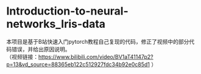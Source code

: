 # Introduction-to-neural-networks_Iris-data
本项目是基于B站快速入门pytorch教程自己复现的代码，修正了视频中的部分代码错误，并给出原因说明。  
（视频链接：https://www.bilibili.com/video/BV1aT41147p2?p=13&vd_source=88365eb122c512927fdc34b92e0c85d1 ）
